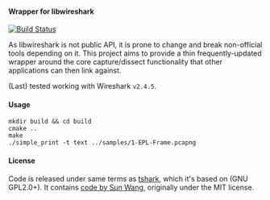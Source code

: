 #### Wrapper for libwireshark

[![Build Status](https://travis-ci.org/epl-viz/liblibwireshark.svg?branch=master)](https://travis-ci.org/epl-viz/liblibwireshark)

As libwireshark is not public API, it is prone to change and break non-official tools depending on it.
This project aims to provide a thin frequently-updated wrapper around the core capture/dissect functionality that other applications can then link against.


(Last) tested working with Wireshark `v2.4.5`.

#### Usage

    mkdir build && cd build
    cmake ..
    make
    ./simple_print -t text ../samples/1-EPL-Frame.pcapng

#### License

Code is released under same terms as [tshark](https://github.com/boundary/wireshark/blob/master/tshark.c), which it's based on (GNU GPL2.0+). It contains [code by Sun Wang](https://github.com/sunwxg/decode_by_libwireshark), originally under the MIT license.
